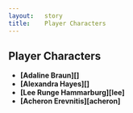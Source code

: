 ```yaml
---
layout:   story
title:    Player Characters
---
```


Player Characters
-----------------

- **[Adaline Braun][]**
- **[Alexandra Hayes][]**
- **[Lee Runge Hammarburg][lee]**
- **[Acheron Erevnitis][acheron]**
